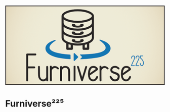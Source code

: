 ![](https://raw.githubusercontent.com/nightm4re94/FurniVerse/main/resources/banner.png)

# Furniverse²²⁵

